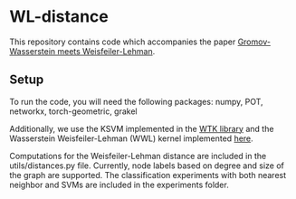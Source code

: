 # WL-distance
This repository contains code which accompanies the paper [Gromov-Wasserstein meets Weisfeiler-Lehman](https://arxiv.org/abs/2202.02495). 

## Setup
To run the code, you will need the following packages: numpy, POT, networkx, torch-geometric, grakel

Additionally, we use the KSVM implemented in the [WTK library](https://github.com/BorgwardtLab/WTK) and the Wasserstein Weisfeiler-Lehman (WWL) kernel implemented [here](https://github.com/BorgwardtLab/WWL). 

Computations for the Weisfeiler-Lehman distance are included in the utils/distances.py file. Currently, node labels based on degree and size of the graph are supported. The classification experiments with both nearest neighbor and SVMs are included in the experiments folder. 
